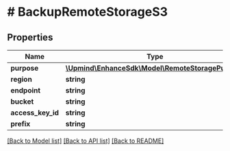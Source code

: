 # # BackupRemoteStorageS3

## Properties

Name | Type | Description | Notes
------------ | ------------- | ------------- | -------------
**purpose** | [**\Upmind\EnhanceSdk\Model\RemoteStoragePurpose**](RemoteStoragePurpose.md) |  |
**region** | **string** |  |
**endpoint** | **string** |  |
**bucket** | **string** |  |
**access_key_id** | **string** |  |
**prefix** | **string** |  |

[[Back to Model list]](../../README.md#models) [[Back to API list]](../../README.md#endpoints) [[Back to README]](../../README.md)
